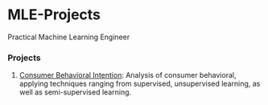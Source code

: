 # MLE-Projects
Practical Machine Learning Engineer

### Projects

1) [Consumer Behavioral Intention](./notebooks/ConsumerBehavioralIntention.ipynb): Analysis of consumer behavioral, applying techniques ranging from supervised, unsupervised learning, as well as semi-supervised learning.
